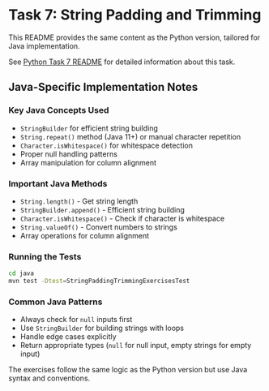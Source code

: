 # Task 7: String Padding and Trimming

This README provides the same content as the Python version, tailored for Java implementation.

See [Python Task 7 README](../../python/task07/README.md) for detailed information about this task.

## Java-Specific Implementation Notes

### Key Java Concepts Used
- `StringBuilder` for efficient string building
- `String.repeat()` method (Java 11+) or manual character repetition
- `Character.isWhitespace()` for whitespace detection
- Proper null handling patterns
- Array manipulation for column alignment

### Important Java Methods
- `String.length()` - Get string length
- `StringBuilder.append()` - Efficient string building
- `Character.isWhitespace()` - Check if character is whitespace
- `String.valueOf()` - Convert numbers to strings
- Array operations for column alignment

### Running the Tests
```bash
cd java
mvn test -Dtest=StringPaddingTrimmingExercisesTest
```

### Common Java Patterns
- Always check for `null` inputs first
- Use `StringBuilder` for building strings with loops
- Handle edge cases explicitly
- Return appropriate types (`null` for null input, empty strings for empty input)

The exercises follow the same logic as the Python version but use Java syntax and conventions.

